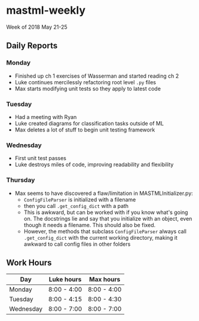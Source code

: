 # mastml-weekly

Week of 2018 May 21-25

## Daily Reports

### Monday

- Finished up ch 1 exercises of Wasserman and started reading ch 2
- Luke continues mercilessly refactoring root level `.py` files
- Max starts modifying unit tests so they apply to latest code

### Tuesday 

- Had a meeting with Ryan
- Luke created diagrams for classification tasks outside of ML
- Max deletes a lot of stuff to begin unit testing framework

### Wednesday

- First unit test passes
- Luke destroys miles of code, improving readability and flexibility

### Thursday

- Max seems to have discovered a flaw/limitation in MASTMLInitializer.py:
  - `ConfigFileParser` is initialized with a filename
  - then you call `.get_config_dict` with a path
  - This is awkward, but can be worked with if you know what's going on. The docstrings lie
  and say that you initialize with an object, even though it needs a filename. This should also be fixed.
  - However, the methods that subclass `ConfigFileParser` always call `.get_config_dict`
  with the current working directory, making it awkward to call config files in other folders

## Work Hours

Day | Luke hours | Max hours
--- | --- | ---
Monday | 8:00 - 4:00 | 8:00 - 4:00
Tuesday | 8:00 - 4:15 | 8:00 - 4:30
Wednesday | 8:00 - 7:00 | 8:00 - 7:00
